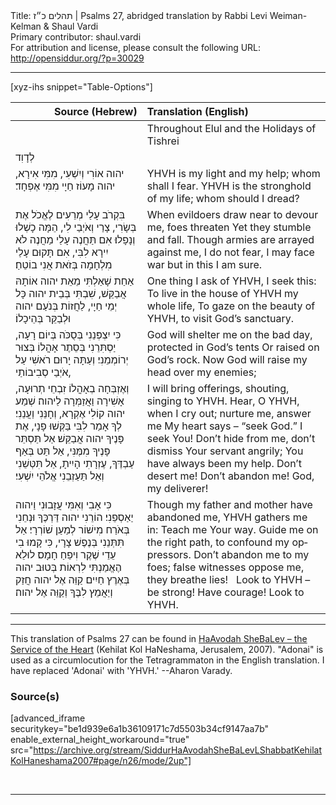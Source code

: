 <html>
<head></head>
<body>
Title: תהלים כ״ז | Psalms 27, abridged translation by Rabbi Levi Weiman-Kelman & Shaul Vardi<br />
Primary contributor: shaul.vardi<br />
For attribution and license, please consult the following URL: <a href="http://opensiddur.org/?p=30029">http://opensiddur.org/?p=30029</a>
<p />
<hr />

[xyz-ihs snippet="Table-Options"]<table style="margin-left: auto; margin-right: auto;" class="draggable">
<thead><tr><th id="x" style="text-align: right;">Source (Hebrew)</th><th style="text-align: left;">Translation (English)</th></tr></thead>
<tbody>
<tr><td style="vertical-align:top;">
<div class="liturgy" lang="he">

</span></div></td>
 
<td style="vertical-align:top;">
<div class="english" lang="en">
<span class="instruction">Throughout Elul and the Holidays of Tishrei</span>
</div></td></tr>


<tr><td style="vertical-align:top;">
<div class="liturgy" lang="he">
לְדָוִד 
</span></div></td>
 
<td style="vertical-align:top;">
<div class="english" lang="en">
&nbsp;
</div></td></tr>


<tr><td style="vertical-align:top;">
<div class="liturgy" lang="he">
יהוה אוֹרִי וְיִשְׁעִי, 
מִמִּי אִירָא, 
יהוה מָעוֹז חַיָי 
מִמִּי אֶפְחָד׃
</span></div></td>
 
<td style="vertical-align:top;">
<div class="english" lang="en">
YHVH is my light and my help; 
whom shall I fear.
YHVH is the stronghold of my life; 
whom should I dread?
</div></td></tr>


<tr><td style="vertical-align:top;">
<div class="liturgy" lang="he">
בִּקְרֹב עָלַי מְרֵעִים לֶאֱכֹל אֶת בְּשָׂרִי, 
צָרַי וְאֹיְבַי לִי, 
הֵמָּה כָשְׁלוּ וְנָפָלוּ׃ 
אִם תַּחֲנֶה עָלַי מַחֲנֶה 
לֹא יִירָא לִבִּי, 
אִם תָּקוּם עָלַי מִלְחָמָה 
בְּזֹאת אֲנִי בוֹטֵחַ׃
</span></div></td>
 
<td style="vertical-align:top;">
<div class="english" lang="en">
When evildoers draw near to devour me, 
foes threaten
Yet they stumble and fall. 
Though armies are arrayed against me, 
I do not fear,
I may face war 
but in this I am sure.
</div></td></tr>


<tr><td style="vertical-align:top;">
<div class="liturgy" lang="he">
אַחַת שָׁאַלְתִּי מֵאֵת יהוה 
אוֹתָהּ אֲבַקֵּשׁ, 
שִׁבְתִּי בְּבֵית יהוה 
כָּל יְמֵי חַיָי, 
לַחֲזוֹת בְּנֹעַם יהוה 
וּלְבַקֵּר בְּהֵיכָלוֹ׃
</span></div></td>
 
<td style="vertical-align:top;">
<div class="english" lang="en">
One thing I ask of YHVH, 
I seek this:
To live in the house of YHVH 
my whole life,
To gaze on the beauty of YHVH, 
to visit God’s sanctuary.
</div></td></tr>


<tr><td style="vertical-align:top;">
<div class="liturgy" lang="he">
כִּי יִצְפְּנֵנִי בְּסֻכֹּה בְּיוֹם רָעָה, 
יַסְתִּרֵנִי בְּסֵתֶר אָהֳלוֹ בְּצוּר יְרוֹמְמֵנִי׃ 
וְעַתָּה יָרוּם רֹאשִׁי עַל אֹיְבַי סְבִיבוֹתַי, 
</span></div></td>
 
<td style="vertical-align:top;">
<div class="english" lang="en">
God will shelter me on the bad day, protected in God’s tents
Or raised on God’s rock. 
Now God will raise my head over my enemies;
</div></td></tr>


<tr><td style="vertical-align:top;">
<div class="liturgy" lang="he">
וְאֶזְבְּחָה בְאָהֳלוֹ זִבְחֵי תְרוּעָה, 
אָשִׁירָה וַאֲזַמְּרָה לַיהוה׃
שְׁמַע יהוה קוֹלִי אֶקְרָא, 
וְחָנֵּנִי וַעֲנֵנִי׃
לְךָ אָמַר לִבִּי בַּקְּשׁוּ פָנָי, 
אֶת פָּנֶיךָ יהוה אֲבַקֵּשׁ׃
אַל תַּסְתֵּר פָּנֶיךָ מִמֶּנִּי, 
אַל תַּט בְּאַף עַבְדֶּךָ, 
עֶזְרָתִי הָיִיתָ, 
אַל תִּטְּשֵׁנִי 
וְאַל תַּעַזְבֵנִי אֱלֹהֵי יִשְׁעִי׃
</span></div></td>
 
<td style="vertical-align:top;">
<div class="english" lang="en">
I will bring offerings, 
shouting, singing to YHVH.
Hear, O YHVH, when I cry out; 
nurture me, answer me
My heart says – “seek God.” 
I seek You!
Don’t hide from me, 
don’t dismiss Your servant angrily;
You have always been my help.
Don’t desert me! 
Don’t abandon me! God, my deliverer!
</div></td></tr>


<tr><td style="vertical-align:top;">
<div class="liturgy" lang="he">
כִּי אָבִי וְאִמִּי עֲזָבוּנִי 
וַיהוה יַאַסְפֵנִי׃ 
הוֹרֵנִי יהוה 
דַּרְכֶּךָ וּנְחֵנִי בְּאֹרַח מִישׁוֹר 
לְמַעַן שׁוֹרְרָי׃ 
אַל תִּתְּנֵנִי בְּנֶפֶשׁ צָרָי, 
כִּי קָמוּ בִי עֵדֵי 
שֶׁקֶר וִיפֵחַ חָמָס׃ 
לוּלֵא הֶאֱמַנְתִּי לִרְאוֹת בְּטוּב יהוה בְּאֶרֶץ חַיִים׃
קַוֵּה אֶל יהוה 
חֲזַק וְיַאֲמֵץ לִבֶּךָ וְקַוֵּה אֶל יהוה׃
</span></div></td>
 
<td style="vertical-align:top;">
<div class="english" lang="en">
Though my father and mother have abandoned me, 
YHVH gathers me in:
Teach me Your way. 
Guide me on the right path, 
to confound my oppressors.
Don’t abandon me to my foes; 
false witnesses oppose me, 
they breathe lies!
&nbsp;
Look to YHVH – be strong! 
Have courage! Look to YHVH.
</div></td></tr>
</tbody></table>

<hr />

This translation of Psalms 27 can be found in <a href="http://opensiddur.org/?p=12061">HaAvodah SheBaLev – the Service of the Heart</a> (Kehilat Kol HaNeshama, Jerusalem, 2007). "Adonai" is used as a circumlocution for the Tetragrammaton in the English translation.  I have replaced 'Adonai' with 'YHVH.' --Aharon Varady.

<h3>Source(s)</h3>

[advanced_iframe securitykey="be1d939e6a1b36109171c7d5503b34cf9147aa7b" enable_external_height_workaround="true" src="https://archive.org/stream/SiddurHaAvodahSheBaLevLShabbatKehilatKolHaneshama2007#page/n26/mode/2up"]

&nbsp;

<hr />

&nbsp;
</body>
</html>